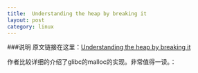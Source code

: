 ```yaml
---
title:  Understanding the heap by breaking it
layout: post
category: linux
---
```


###说明
原文链接在这里：[Understanding the heap by breaking it](http://www.blackhat.com/presentations/bh-usa-07/Ferguson/Whitepaper/bh-usa-07-ferguson-WP.pdf) 

作者比较详细的介绍了glibc的malloc的实现。非常值得一读。：
